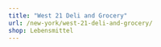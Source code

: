 ```yaml
---
title: "West 21 Deli and Grocery"
url: /new-york/west-21-deli-and-grocery/
shop: Lebensmittel
---
```

